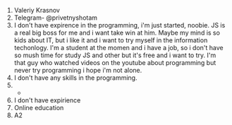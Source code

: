 1. Valeriy Krasnov
2. Telegram- @privetnyshotam
3. I don't have expirence in the programming, i'm just started, noobie. 
JS is a real big boss for me and i want take win at him.
Maybe my mind is so kids about IT, but i like it and i want to try myself in the information techonlogy.
I'm a student at the momen and i have a job, so i don't have so mush time for study JS and other but it's free and i want to try. 
I'm that guy who watched videos on the youtube about programming but never try programming i hope i'm not alone.
4. I don't have any skills in the programming.
5. -
6. I don't have expirience
7. Online education
8. A2
